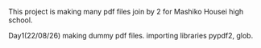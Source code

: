 This project is making many pdf files join by 2 for Mashiko Housei high school.

Day1(22/08/26)
making dummy pdf files. importing libraries pypdf2, glob.